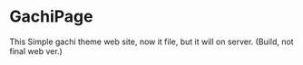 # GachiPage
This Simple gachi theme web site, now it file, but it will on server. (Build, not final web ver.)
